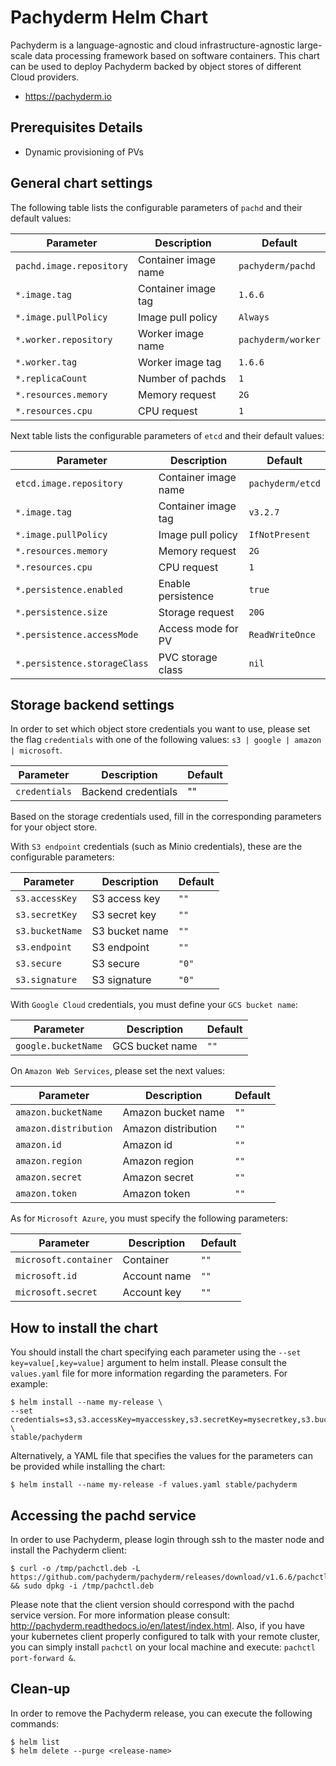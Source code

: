 Pachyderm Helm Chart
====================

Pachyderm is a language-agnostic and cloud infrastructure-agnostic large-scale data processing framework based on software containers. This chart can be used to deploy Pachyderm backed by object stores of different Cloud providers.

* https://pachyderm.io

Prerequisites Details
---------------------

-	Dynamic provisioning of PVs

General chart settings
----------------------

The following table lists the configurable parameters of `pachd` and their default values:

| Parameter                | Description           | Default           |
|--------------------------|-----------------------|-------------------|
| `pachd.image.repository` | Container image name  | `pachyderm/pachd` |
| `*.image.tag`            | Container image tag   | `1.6.6`           |
| `*.image.pullPolicy`     | Image pull policy     | `Always`          |
| `*.worker.repository`    | Worker image name     | `pachyderm/worker`|
| `*.worker.tag`           | Worker image tag      | `1.6.6`           |
| `*.replicaCount`         | Number of pachds      | `1`               |
| `*.resources.memory`     | Memory request        | `2G`              |
| `*.resources.cpu`        | CPU request           | `1`               |


Next table lists the configurable parameters of `etcd` and their default values:

| Parameter                   | Description           | Default           |
|-----------------------------|-----------------------|-------------------|
| `etcd.image.repository`     | Container image name  | `pachyderm/etcd`  |
| `*.image.tag`               | Container image tag   | `v3.2.7`          |
| `*.image.pullPolicy`        | Image pull policy     | `IfNotPresent`    |
| `*.resources.memory`        | Memory request        | `2G`              |
| `*.resources.cpu`           | CPU request           | `1`               |
| `*.persistence.enabled`     | Enable persistence    | `true`            |
| `*.persistence.size`        | Storage request       | `20G`             |
| `*.persistence.accessMode`  | Access mode for PV    | `ReadWriteOnce`   |
| `*.persistence.storageClass`| PVC storage class     | `nil`             |


Storage backend settings
------------------------

In order to set which object store credentials you want to use, please set the flag `credentials` with one of the following values: `s3 | google | amazon | microsoft`.

| Parameter                | Description           | Default           |
|--------------------------|-----------------------|-------------------|
| `credentials`            | Backend credentials   | ""                |


Based on the storage credentials used, fill in the corresponding parameters for your object store.

With `S3 endpoint` credentials (such as Minio credentials), these are the configurable parameters:

| Parameter                | Description           | Default           |
|--------------------------|-----------------------|-------------------|
| `s3.accessKey`           | S3 access key         | `""`              |
| `s3.secretKey`           | S3 secret key         | `""`              |
| `s3.bucketName`          | S3 bucket name        | `""`              |
| `s3.endpoint`            | S3 endpoint           | `""`              |
| `s3.secure`              | S3 secure             | `"0"`             |
| `s3.signature`           | S3 signature          | `"0"`             |


With `Google Cloud` credentials, you must define your `GCS bucket name`:

| Parameter                | Description           | Default           |
|--------------------------|-----------------------|-------------------|
| `google.bucketName`      | GCS bucket name       | `""`              |


On `Amazon Web Services`, please set the next values:

| Parameter                | Description           | Default           |
|--------------------------|-----------------------|-------------------|
| `amazon.bucketName`      | Amazon bucket name    | `""`              |
| `amazon.distribution`    | Amazon distribution   | `""`              |
| `amazon.id`              | Amazon id             | `""`              |
| `amazon.region`          | Amazon region         | `""`              |
| `amazon.secret`          | Amazon secret         | `""`              |
| `amazon.token`           | Amazon token          | `""`              |


As for `Microsoft Azure`, you must specify the following parameters:

| Parameter                | Description           | Default           |
|--------------------------|-----------------------|-------------------|
| `microsoft.container`    | Container             | `""`              |
| `microsoft.id`           | Account name          | `""`              |
| `microsoft.secret`       | Account key           | `""`              |


How to install the chart
------------------------

You should install the chart specifying each parameter using the `--set key=value[,key=value]` argument to helm install. Please consult the `values.yaml` file for more information regarding the parameters. For example:


```console
$ helm install --name my-release \
--set credentials=s3,s3.accessKey=myaccesskey,s3.secretKey=mysecretkey,s3.bucketName=default_bucket,s3.endpoint=domain.subdomain:8080,etcd.persistence.accessMode=ReadWriteMany,"signature=\"1\"","secure=\"1\"" \
stable/pachyderm
```

Alternatively, a YAML file that specifies the values for the parameters can be provided while installing the chart:

```console
$ helm install --name my-release -f values.yaml stable/pachyderm
```

Accessing the pachd service
---------------------------

In order to use Pachyderm, please login through ssh to the master node and install the Pachyderm client:

```console
$ curl -o /tmp/pachctl.deb -L https://github.com/pachyderm/pachyderm/releases/download/v1.6.6/pachctl_1.6.6_amd64.deb && sudo dpkg -i /tmp/pachctl.deb
```

Please note that the client version should correspond with the pachd service version. For more information please consult: http://pachyderm.readthedocs.io/en/latest/index.html. Also, if you have your kubernetes client properly configured to talk with your remote cluster, you can simply install `pachctl` on your local machine and execute: `pachctl port-forward &`.

Clean-up
-------

In order to remove the Pachyderm release, you can execute the following commands:

```console
$ helm list
$ helm delete --purge <release-name>
```
